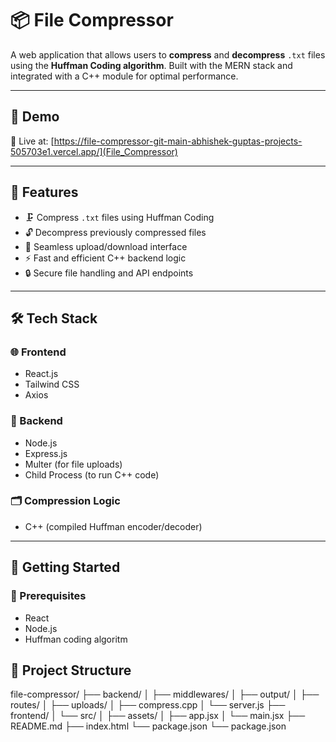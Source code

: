 # 📦 File Compressor

A web application that allows users to **compress** and **decompress** `.txt` files using the **Huffman Coding algorithm**. Built with the MERN stack and integrated with a C++ module for optimal performance.

---

## 🔗 Demo

🚀 Live at: [https://file-compressor-git-main-abhishek-guptas-projects-505703e1.vercel.app/](File_Compressor)

---

## 📌 Features

- 🗜️ Compress `.txt` files using Huffman Coding
- 🔓 Decompress previously compressed files
- 🔁 Seamless upload/download interface
- ⚡ Fast and efficient C++ backend logic
- 🔒 Secure file handling and API endpoints

---

## 🛠️ Tech Stack

### 🌐 Frontend
- React.js
- Tailwind CSS
- Axios

### 🧠 Backend
- Node.js
- Express.js
- Multer (for file uploads)
- Child Process (to run C++ code)


### 🗂️ Compression Logic
- C++ (compiled Huffman encoder/decoder)

---

## 🚀 Getting Started

### 🔧 Prerequisites

- React
- Node.js
- Huffman coding algoritm

## 📂 Project Structure

file-compressor/
├── backend/
│ ├── middlewares/
│ ├── output/
│ ├── routes/
│ ├── uploads/
│ ├── compress.cpp
│ └── server.js
├── frontend/
│ └── src/
│ ├── assets/
│ ├── app.jsx
│ └── main.jsx
├── README.md
├── index.html
└── package.json
└── package.json

